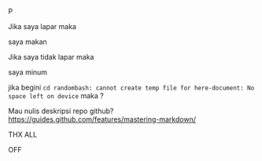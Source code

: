 P

Jika saya lapar maka

saya makan

Jika saya tidak lapar maka

saya minum

jika begini `cd randombash: cannot create temp file for here-document: No space left on device` maka ?

Mau nulis deskripsi repo github?
https://guides.github.com/features/mastering-markdown/


THX ALL

OFF


<!---
afendisurya/afendisurya is a ✨ special ✨ repository because its `README.md` (this file) appears on your GitHub profile.
You can click the Preview link to take a look at your changes.

Here are some ideas to get you started:

- 🔭 I’m currently working on ...
- 🌱 I’m currently learning ...
- 👯 I’m looking to collaborate on ...
- 🤔 I’m looking for help with ...
- 💬 Ask me about ...
- 📫 How to reach me: ...
- 😄 Pronouns: ...
- ⚡ Fun fact: ...
--->
